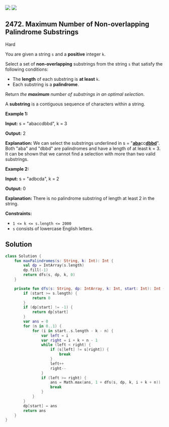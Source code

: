 [![](https://img.shields.io/github/stars/javadev/LeetCode-in-Kotlin?label=Stars&style=flat-square)](https://github.com/javadev/LeetCode-in-Kotlin)
[![](https://img.shields.io/github/forks/javadev/LeetCode-in-Kotlin?label=Fork%20me%20on%20GitHub%20&style=flat-square)](https://github.com/javadev/LeetCode-in-Kotlin/fork)

## 2472\. Maximum Number of Non-overlapping Palindrome Substrings

Hard

You are given a string `s` and a **positive** integer `k`.

Select a set of **non-overlapping** substrings from the string `s` that satisfy the following conditions:

*   The **length** of each substring is **at least** `k`.
*   Each substring is a **palindrome**.

Return _the **maximum** number of substrings in an optimal selection_.

A **substring** is a contiguous sequence of characters within a string.

**Example 1:**

**Input:** s = "abaccdbbd", k = 3

**Output:** 2

**Explanation:** We can select the substrings underlined in s = "<ins>**aba**</ins>cc<ins>**dbbd**</ins>". Both "aba" and "dbbd" are palindromes and have a length of at least k = 3. It can be shown that we cannot find a selection with more than two valid substrings.

**Example 2:**

**Input:** s = "adbcda", k = 2

**Output:** 0

**Explanation:** There is no palindrome substring of length at least 2 in the string.

**Constraints:**

*   `1 <= k <= s.length <= 2000`
*   `s` consists of lowercase English letters.

## Solution

```kotlin
class Solution {
    fun maxPalindromes(s: String, k: Int): Int {
        val dp = IntArray(s.length)
        dp.fill(-1)
        return dfs(s, dp, k, 0)
    }

    private fun dfs(s: String, dp: IntArray, k: Int, start: Int): Int {
        if (start >= s.length) {
            return 0
        }
        if (dp[start] != -1) {
            return dp[start]
        }
        var ans = 0
        for (n in 0..1) {
            for (i in start..s.length - k - n) {
                var left = i
                var right = i + k + n - 1
                while (left < right) {
                    if (s[left] != s[right]) {
                        break
                    }
                    left++
                    right--
                }
                if (left >= right) {
                    ans = Math.max(ans, 1 + dfs(s, dp, k, i + k + n))
                    break
                }
            }
        }
        dp[start] = ans
        return ans
    }
}
```